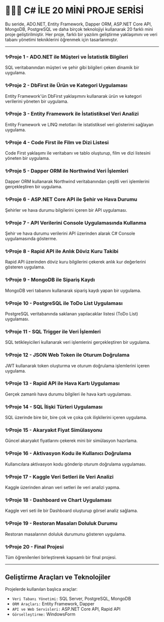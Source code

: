 # 👩🏼‍💻 C# İLE 20 MİNİ PROJE SERİSİ

Bu seride, ADO.NET, Entity Framework, Dapper ORM, ASP.NET Core API, MongoDB, PostgreSQL ve daha birçok teknolojiyi kullanarak 20 farklı mini proje geliştirilmiştir. Her proje, farklı bir yazılım geliştirme yaklaşımını ve veri tabanı yönetimi tekniklerini öğrenmek için tasarlanmıştır.

***

### ✨Proje 1 - ADO.NET ile Müşteri ve İstatistik Bilgileri
SQL veritabanından müşteri ve şehir gibi bilgileri çeken dinamik bir uygulama.

### ✨Proje 2 - DbFirst ile Ürün ve Kategori Uygulaması
Entity Framework'ün DbFirst yaklaşımını kullanarak ürün ve kategori verilerini yöneten bir uygulama.

### ✨Proje 3 - Entity Framework ile İstatistiksel Veri Analizi
Entity Framework ve LINQ metotları ile istatistiksel veri gösterimi sağlayan uygulama.

### ✨Proje 4 - Code First ile Film ve Dizi Listesi
Code First yaklaşımı ile veritabanı ve tablo oluşturup, film ve dizi listesini yöneten bir uygulama.

### ✨Proje 5 - Dapper ORM ile Northwind Veri İşlemleri
Dapper ORM kullanarak Northwind veritabanından çeşitli veri işlemlerini gerçekleştiren bir uygulama.

### ✨Proje 6 - ASP.NET Core API ile Şehir ve Hava Durumu
Şehirler ve hava durumu bilgilerini içeren bir API uygulaması.

### ✨Proje 7 - API Verilerini Console Uygulamasında Kullanma
Şehir ve hava durumu verilerini API üzerinden alarak C# Console uygulamasında gösterme.

### ✨Proje 8 - Rapid API ile Anlık Döviz Kuru Takibi
Rapid API üzerinden döviz kuru bilgilerini çekerek anlık kur değerlerini gösteren uygulama.

### ✨Proje 9 - MongoDB ile Sipariş Kaydı
MongoDB veri tabanını kullanarak sipariş kaydı yapan bir uygulama.

### ✨Proje 10 - PostgreSQL ile ToDo List Uygulaması
PostgreSQL veritabanında saklanan yapılacaklar listesi (ToDo List) uygulaması.

### ✨Proje 11 - SQL Trigger ile Veri İşlemleri
SQL tetikleyicileri kullanarak veri işlemlerini gerçekleştiren bir uygulama.

### ✨Proje 12 - JSON Web Token ile Oturum Doğrulama
JWT kullanarak token oluşturma ve oturum doğrulama işlemlerini içeren uygulama.

### ✨Proje 13 - Rapid API ile Hava Kartı Uygulaması
Gerçek zamanlı hava durumu bilgileri ile hava kartı uygulaması.

### ✨Proje 14 - SQL İlişki Türleri Uygulaması
SQL üzerinde bire bir, bire çok ve çoka çok ilişkilerini içeren uygulama.

### ✨Proje 15 - Akaryakıt Fiyat Simülasyonu
Güncel akaryakıt fiyatlarını çekerek mini bir simülasyon hazırlama.

### ✨Proje 16 - Aktivasyon Kodu ile Kullanıcı Doğrulama
Kullanıcılara aktivasyon kodu gönderip oturum doğrulama uygulaması.

### ✨Proje 17 - Kaggle Veri Setleri ile Veri Analizi
Kaggle üzerinden alınan veri setleri ile veri analizi yapma.

### ✨Proje 18 - Dashboard ve Chart Uygulaması
Kaggle veri seti ile bir Dashboard oluşturup görsel analiz sağlama.

### ✨Proje 19 - Restoran Masaları Doluluk Durumu
Restoran masalarının doluluk durumunu gösteren uygulama.

### ✨Proje 20 - Final Projesi
Tüm öğrenilenleri birleştirerek kapsamlı bir final projesi.

***

## Geliştirme Araçları ve Teknolojiler
Projelerde kullanılan başlıca araçlar:

+ `Veri Tabanı Yönetimi:` SQL Server, PostgreSQL, MongoDB
+ `ORM Araçları:` Entity Framework, Dapper
+ `API ve Web Servisleri:` ASP.NET Core API, Rapid API
+ `Görselleştirme:` WindowsForm
